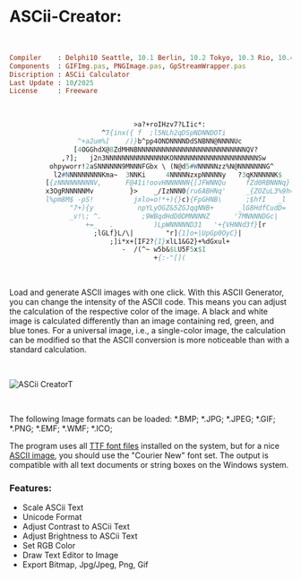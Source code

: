 # ASCii-Creator:

</br>

```ruby
Compiler    : Delphi10 Seattle, 10.1 Berlin, 10.2 Tokyo, 10.3 Rio, 10.4 Sydney, 11 Alexandria, 12 Athens
Components  : GIFImg.pas, PNGImage.pas, GpStreamWrapper.pas
Discription : ASCii Calculator
Last Update : 10/2025
License     : Freeware
```

</br>

```pascal                                                         
                               >a?+roIHzv7?LIic*:                         
                       ^7{inx({ f  ;l5NLh2qDSpNDNNDOTi                   
                 ^+a2um%[    /)}b^pp4ONDNNNNDdSNBNN@NNNNUc               
                [4OGGhdX@8ZdMHNBNNNNNNNNNNNNNNNNNNNNNNNNNNNQV?            
             ,?];   j2n3NNNNNNNNNNNNNNNKONNNNNNNNNNNNNNNNNNNNNSw          
          ohpyworr!2aSNNNNNN9MNNNFGbx \ (N@d5#WNNNNNzz%N@NNNNNNNG^       
           l2#NNNNNNNNNKma~  3NNKi     4NNNNNzxpNNNNNy   ?3qKNNNNNK$      
         [{zNNNNNNNNNV,      F@41i!oovHNNNNNN{[JFWNNQu     fZd0RBNNNq}    
         x3OgRNNNNNMv         }>    _/IzNNN0{ru6ABHNq'     _{ZOZuL3%9h=   
         l%pm8M$ -pS!          jxlo=o!*+){}c){FpGHNB\      ;$hfI   _l    
               "7+){y           npYLyOGZ&5ZGJqqNNB+      _lG8HdfCudD=    
               _v!\; ^.          ;9WBqdHdD0DMNNNNZ      '7MNNNNDGc|      
                   +=_   .          )LpWNNNNND31   '+{VHNNd3f}[r          
                     ;lGLf}L/\|        "r]{1]o+|UpGp0OyC}|                
                         ;]i*x+[IF2?{I}xlL1&G2}+%dGxul+                   
                            -  /(^~ w5b&$LU5F5x$I                        
                                    +{:-"[](                                                                                  
```                                                      
                                                                                                                
</br>

Load and generate ASCII images with one click.
With this ASCII Generator, you can change the intensity of the ASCII code. This means you can adjust the calculation of the respective color of the image. A black and white image is calculated differently than an image containing red, green, and blue tones. For a universal image, i.e., a single-color image, the calculation can be modified so that the ASCII conversion is more noticeable than with a standard calculation.

</br>

![ASCii CreatorT](https://github.com/user-attachments/assets/dba88858-90c4-43ea-b0c5-48f22a13ce8a)

</br>

The following Image formats can be loaded:
*.BMP; *.JPG; *.JPEG; *.GIF; *.PNG; *.EMF; *.WMF; *.ICO;

The program uses all [TTF font files](https://en.wikipedia.org/wiki/TrueType) installed on the system, but for a nice [ASCII image](https://en.wikipedia.org/wiki/ASCII_art), you should use the "Courier New" font set.
The output is compatible with all text documents or string boxes on the Windows system.

### Features:
* Scale ASCii Text
* Unicode Format
* Adjust Contrast to ASCii Text
* Adjust Brightness to ASCii Text
* Set RGB Color
* Draw Text Editor to Image
* Export Bitmap, Jpg/Jpeg, Png, Gif


